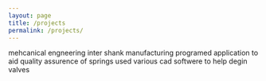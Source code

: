 ```yaml
---
layout: page
title: /projects
permalink: /projects/
---
```


mehcanical engneering inter
shank manufacturing
programed application to aid quality assurence of springs
used various cad softwere to help degin valves
